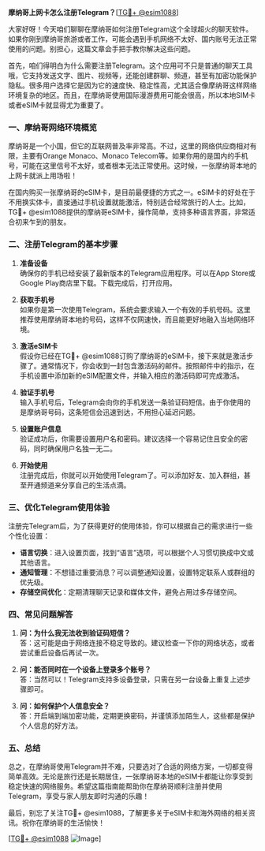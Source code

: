 **摩纳哥上网卡怎么注册Telegram？**[[TG💪+ @esim1088](https://t.me/s/esim1088)]

大家好呀！今天咱们聊聊在摩纳哥如何注册Telegram这个全球超火的聊天软件。如果你刚到摩纳哥旅游或者工作，可能会遇到手机网络不太好、国内账号无法正常使用的问题。别担心，这篇文章会手把手教你解决这些问题。

首先，咱们得明白为什么需要注册Telegram。这个应用可不只是普通的聊天工具哦，它支持发送文字、图片、视频等，还能创建群聊、频道，甚至有加密功能保护隐私。很多用户选择它是因为它的速度快、稳定性高，尤其适合像摩纳哥这样网络环境复杂的地区。而且，在摩纳哥使用国际漫游费用可能会很高，所以本地SIM卡或者eSIM卡就显得尤为重要了。

### 一、摩纳哥网络环境概览

摩纳哥是一个小国，但它的互联网普及率非常高。不过，这里的网络供应商相对有限，主要有Orange Monaco、Monaco Telecom等。如果你用的是国内的手机号，可能在这里信号不太好，或者根本无法正常使用。这时候，一张摩纳哥本地的上网卡就派上用场啦！

在国内购买一张摩纳哥的eSIM卡，是目前最便捷的方式之一。eSIM卡的好处在于不用换实体卡，直接通过手机设置就能激活，特别适合经常旅行的人士。比如，TG💪+ @esim1088提供的摩纳哥eSIM卡，操作简单，支持多种语言界面，非常适合初来乍到的朋友。

### 二、注册Telegram的基本步骤

1. **准备设备**  
   确保你的手机已经安装了最新版本的Telegram应用程序。可以在App Store或Google Play商店里下载。下载完成后，打开应用。

2. **获取手机号**  
   如果你是第一次使用Telegram，系统会要求输入一个有效的手机号码。这里推荐使用摩纳哥本地的号码，这样不仅网速快，而且能更好地融入当地网络环境。

3. **激活eSIM卡**  
   假设你已经在TG💪+ @esim1088订购了摩纳哥的eSIM卡，接下来就是激活步骤了。通常情况下，你会收到一封包含激活码的邮件。按照邮件中的指示，在手机设置中添加新的eSIM配置文件，并输入相应的激活码即可完成激活。

4. **验证手机号**  
   输入手机号后，Telegram会向你的手机发送一条验证码短信。由于你使用的是摩纳哥号码，这条短信会迅速到达，不用担心延迟问题。

5. **设置账户信息**  
   验证成功后，你需要设置用户名和密码。建议选择一个容易记住且安全的密码，同时确保用户名独一无二。

6. **开始使用**  
   注册完成后，你就可以开始使用Telegram了。可以添加好友、加入群组，甚至开通频道来分享自己的生活点滴。

### 三、优化Telegram使用体验

注册完Telegram后，为了获得更好的使用体验，你可以根据自己的需求进行一些个性化设置：

- **语言切换**：进入设置页面，找到“语言”选项，可以根据个人习惯切换成中文或其他语言。
- **通知管理**：不想错过重要消息？可以调整通知设置，设置特定联系人或群组的优先级。
- **存储空间优化**：定期清理聊天记录和媒体文件，避免占用过多存储空间。

### 四、常见问题解答

1. **问：为什么我无法收到验证码短信？**  
   答：这可能是由于网络连接不稳定导致的。建议检查一下你的网络状态，或者尝试重启设备后再试一次。

2. **问：能否同时在一个设备上登录多个账号？**  
   答：当然可以！Telegram支持多设备登录，只需在另一台设备上重复上述步骤即可。

3. **问：如何保护个人信息安全？**  
   答：开启端到端加密功能，定期更换密码，并谨慎添加陌生人，这些都是保护个人信息的好方法。

### 五、总结

总之，在摩纳哥使用Telegram并不难，只要选对了合适的网络方案，一切都变得简单高效。无论是旅行还是长期居住，一张摩纳哥本地的eSIM卡都能让你享受到稳定快速的网络服务。希望这篇指南能帮助你在摩纳哥顺利注册并使用Telegram，享受与家人朋友即时沟通的乐趣！

最后，别忘了关注TG💪+ @esim1088，了解更多关于eSIM卡和海外网络的相关资讯。祝你在摩纳哥的生活愉快！

[[TG💪+ @esim1088](https://t.me/s/esim1088) ![Image](https://i.postimg.cc/4NQfJmqS/Snipaste-2025-05-13-00-14-12.png)]